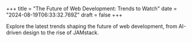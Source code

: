 +++
title = "The Future of Web Development: Trends to Watch"
date = "2024-08-19T06:33:32.769Z"
draft = false
+++

  Explore the latest trends shaping the future of web development, from AI-driven design to the rise of JAMstack.
        